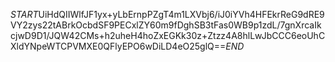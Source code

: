 $START$UiHdQIIWlfJF1yx+yLbErnpPZgT4m1LXVbj6/iJ0iYVh4HFEkrReG9dRE9VY2zys22tABrkOcbdSF9PECxlZY60m9fDghSB3tFas0WB9p1zdL/7gnXrcaIkcjwD9D1/JQW42CMs+h2uheH4hoZxEGKk30z+Ztzz4A8hlLwJbCCC6eoUhCXldYNpeWTCPVMXE0QFlyEPO6wDiLD4eO25glQ==$END$